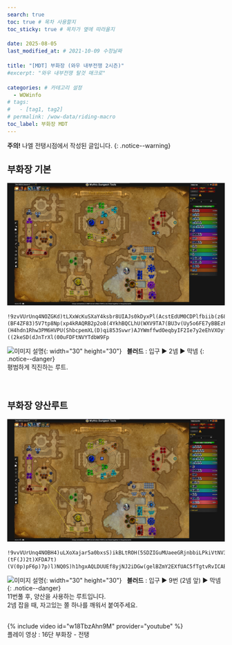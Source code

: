 ```yaml
---
search: true
toc: true # 목차 사용할지
toc_sticky: true # 목차가 옆에 따라올지

date: 2025-08-05
last_modified_at: # 2021-10-09 수정날짜

title: "[MDT] 부화장 (와우 내부전쟁 2시즌)"
#excerpt: "와우 내부전쟁 탈것 매크로"

categories: # 카테고리 설정
  - WOWinfo
# tags:
#   - [tag1, tag2]
# permalink: /wow-data/riding-macro
toc_label: 부화장 MDT
---
```

**주의!** 나엘 전탱시점에서 작성된 글입니다.
{: .notice--warning}  

## 부화장 기본

![이미지 설명](/assets/img/wow/wowinfo/2025-08-05-wowinfo-mdt-rook/1.webp)

```  
!9zvVUrUnq4NOZGKd)tLXxWcKuSXaY4ksbr8UIAJs0kDyxPl(AcstEdUM0CDPlfbiib(z68L3HqodLeLx7yliSIC4h)MV5BOKJ7U1vExvvF3B8No30352QKGRCFFB)PBUR1pm4)QU6EmSXH(xhhVP7G7Axz34XD(tVE88q)rC8ZUTMNS0Q7DB1HXWGsd(M7Ah9NdiULt3Ixc3wMBleVpeFkBIngbtz0mM0YaJ1w4QFLsUemSkyRwbfgnWfstHrkJbdlblPGdHXXi1sLwRe2yykKg8LGvjKzltSXcmMjSaaaPrzt4petZSG3OLffboOuIcMqRmj8HyidrDIOHbScWWn2q(fiJnX2z1ad2UsM4ltu8stWzV4m8xCgXlmt8)Yb)9H7p(p)Y)(BF4ZF83)5V7tp8Np(xp4kRAQRB2p2o8(4YkhBQCLhU(WXV9TA7(BU3v(Uy5o6FE7yBBEzFA3YQ3uQRYRQACidoNeVWiIx64GPAAsttQvsBgsUrxzDnl838wnTFgenBkvrWxzPSzwgKPl4P1SLqNIVGKowUFi3vPZDvY5KDb1AfBXMQNzzMejOLjGCEcundsMgbbUodAOkkblBovyPhNHMNJPyI4zsWk(VY1dz7fJvx73Tml8mciJj811tLTP(bQ0Bx5gK5KIt2brQKzYqSIh33LMcGYqBo85MjiZSapNzzgjjHuros2fUTU90SsdLx6zEsxRMap1XM71w6IlYSPAS2AqFfKLrsmGN3nLA6NA5eZYorHyv2EPxjUWO14jL1SdxGj7owmilnNApjXoaBKBCICCfMkXAyCny1l11o4MSj8mrFMKPYoTI59hOwbGucGugijnw68HcsCyibKKwkteqksSEQNrs5KuruwM4SmrAfr6TkoLzsZSgDzlWK9ovsNslZkTN0FEXQ0srElTMkWwmT0fyAzyyAzOAUbW0YqPL2K01ckTemkTeckTeaLwOPm)4(l6HgW8oN26vmuNSUcIH0XY60HYWk0nx2xnGQ5Tx0xWvRm)pXGo3ZIVoA)4Pt(UHBcVsjkbtpxoUR1)oFBm(sFN)47)IZNBo0Dmm3z3TzR8lh7o477WpqHhkMHxW5pg)WMDUYZ(w)(H4hdn1Rhw3PM6HVPU(ShbcpemXL(D)qi853Svwr)AJYWmffwdOeqbyIF2Ie7y2eEhVXOyfgbOcFKqOWeMA6RdcA51r8l)8h)1p93)XJp8H4M0fgCGoQEAdk5A7viGLVsOKxDbaRxkKVuL1ELIwQuBUc(FxA4h)K3)J4ehRAI4uFY7)((2keSD(dJnTrXl(00uFDFtNVYTdbW9Fp
```  
![이미지 설명](https://wow.zamimg.com/images/wow/icons/large/spell_nature_bloodlust.jpg){: width="30" height="30"} 
&nbsp;&nbsp;**블러드** : 입구 ▶ 2넴 ▶ 막넴
{: .notice--danger}  
평범하게 직진하는 루트.  
<br>
<br>

## 부화장 양산루트

![이미지 설명](/assets/img/wow/wowinfo/2025-08-05-wowinfo-mdt-rook/2.webp)

```
!9vvVUrUnq4NOBH4)uLXoXajar5a0bxsS)ikBLtROH(5SDZIGuMUaeeGRjnbbiLPkiVtNV3HqYHsI0R9zBSELMHFZ3mZ3muHuVtvURQY0DTUFOX0PkyuIQ8GP10)2DT6Xr932vBCUL8UQhufCvz30X96(lNggnhV0zFqviSionA8p20DJ6c7r9oeo717AN0dwelqWhU)WQImvbX95O7PidxjWzmbplJkZicPmxv)ggD1zsIZsoJKl4eeMkYfuQZzYQZuWzRBiVNCkJZzyPZnMNgOvNzbKZwnCLKKLjShGqiubtgWF0vnIC(konp3YbgdNNH5mraFIZLrxncOHGiXebsiT5NLmYaBxQgENLjLj0QH8xZak7vTGEvl4xXI73Yr9d2p)0)(tF(J)2t)XFDA7t)(V(0p)pF6p)7p)l)NQ0S)h1hgxAQLDUUEf8yjNJ2iDGw(gelBZmY2EXfUAC5fTgtvRvICABDtV7F3n126JRxjKIgIl3qa0Wm6g2xant3PTJ97gU1(1(tBV)wDN(dA73ASgpyoQhoTD)UdV3AUU29gtBL5(oiYKZImtk3WGit5InKVqKV20uzL8D6tB)Et3WyVzOz8X5I59A979N4dUrbxC6BQh)H66bnudDcpVNhM671DJV1vpkqSLxuoTV1MkTEEzZQJp(vddn30D0ABWF4zp)6PUB0Mo)alcjDDs9r3y5Ev5GU121Ct9HopZDqxXpE8CwvenxcsuO0ZJNb5EdcVbQ)pWpM3ejAc0AiiTdc5XWggvzDDM9NL4nhum6SP9cmlgsE8qBYqjjbEopBDZXSlI4eedmhtscjgEPptki(oFbjlb6AMf6foaJpa)4je3tvbK9l4d7zKrasQCfJ1mefNHSyglGqXIRyYOjzCYUY8zAfbhnUGXw53mxYYQR17xDIeXPvFW6665ZoVMdqtQIfp0Kmh0niq4GJRavixCx31rG8ugdFSQJOwLve1liRwqIciLhJKCLBPBDfX0ftvNjNE2YyoaEyrCs7Bz5CEODdtroXKyDOkKruVdlDJ5E3ZeCouHb15XvC8jaDl6fewUdItoin(GR9LyEtH3sXWyEyuN65ofM0PsG95a99LNcwqJtflX9LuxbH1mHeRkXvkWGgfhgfT3B6Oap3tbrMNcCHNccOeliEkiqVyONfT(g1ZvERxMcnmmC1mgd73i(G6LeX3Hgx(HwakpOjyj5hpjX4b5duB5WouEydkjjgIZ12J(w27otBox(yj6qrIIfVm(eUL6yvJdQ96BMAAD3yyDSSUxRV1En53zA60vUlrMFdGAzvtDDZHPw7TDwilNAQuLp8nvxE4XU7U7Ody1)d
```

![이미지 설명](https://wow.zamimg.com/images/wow/icons/large/spell_nature_bloodlust.jpg){: width="30" height="30"} 
&nbsp;&nbsp;**블러드** : 입구 ▶ 9번 (2넴 앞) ▶ 막넴
{: .notice--danger}  
11번풀 후, 양산을 사용하는 루트입니다.  
2넴 잡을 때, 자고있는 쫄 하나를 깨워서 붙여주세요.  
<br>

{% include video id="w18TbzAhn9M" provider="youtube" %}  
플레이 영상 : 16단 부화장 - 전탱
<br>
<br>
